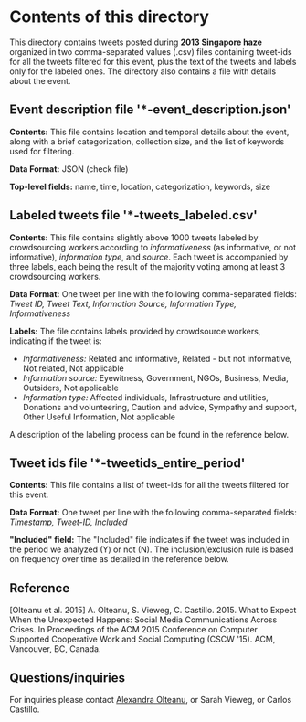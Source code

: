 Contents of this directory
==========================
This directory contains tweets posted during **2013 Singapore haze** organized in two comma-separated values (.csv) files containing tweet-ids for all the tweets filtered for this event, plus the text of the tweets and labels only for the labeled ones. The directory also contains a file with details about the event.

Event description file '*-event_description.json'
-------------------------------------------------
**Contents:** This file contains location and temporal details about the event, along with a brief categorization, collection size, and the list of keywords used for filtering.

**Data Format:** JSON (check file)

**Top-level fields:** name, time, location, categorization, keywords, size

Labeled tweets file '*-tweets_labeled.csv'
------------------------------------------
**Contents:** This file contains slightly above 1000 tweets labeled by crowdsourcing workers according to *informativeness* (as informative, or not informative), *information type*, and *source*. Each tweet is accompanied by three labels, each being the result of the majority voting among at least 3 crowdsourcing workers.

**Data Format:** One tweet per line with the following comma-separated fields:
*Tweet ID, Tweet Text, Information Source, Information Type, Informativeness*

**Labels:**
The file contains labels provided by crowdsource workers, indicating if the tweet is:

 - *Informativeness:* Related and informative, Related - but not informative, Not related, Not applicable
 - *Information source:* Eyewitness, Government, NGOs, Business, Media, Outsiders, Not applicable
 - *Information type:* Affected individuals, Infrastructure and utilities, Donations and volunteering, Caution and advice, Sympathy and support, Other Useful Information, Not applicable

A description of the labeling process can be found in the reference below.

Tweet ids file '*-tweetids_entire_period'
-----------------------------------------
**Contents:** This file contains a list of tweet-ids for all the tweets filtered for this event.

**Data Format:** One tweet per line with the following comma-separated fields:
  *Timestamp, Tweet-ID, Included*

**"Included" field:**
The "Included" file indicates if the tweet was included in the period we analyzed (Y) or not (N). The inclusion/exclusion rule is based on frequency over time as detailed in the reference below.

Reference
---------
[Olteanu et al. 2015] A. Olteanu, S. Vieweg, C. Castillo. 2015. What to Expect When the Unexpected Happens: Social Media Communications Across Crises. In Proceedings of the ACM 2015 Conference on Computer Supported Cooperative Work and Social Computing (CSCW '15). ACM, Vancouver, BC, Canada.

Questions/inquiries
-------------------
For inquiries please contact [Alexandra Olteanu](mailto:alexandra.olteanu@epfl.ch), or Sarah Vieweg, or Carlos Castillo.
 
